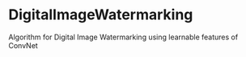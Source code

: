 # DigitalImageWatermarking
Algorithm for Digital Image Watermarking using learnable features of ConvNet
